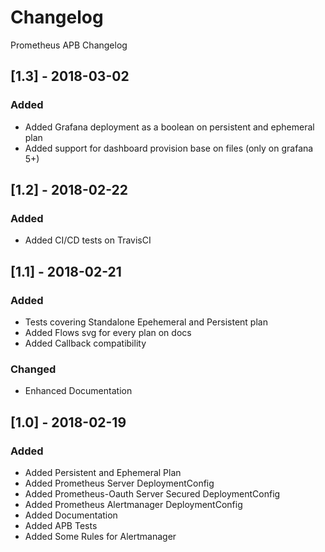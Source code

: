 # Changelog

Prometheus APB Changelog

## [1.3] - 2018-03-02
### Added
- Added Grafana deployment as a boolean on persistent and ephemeral plan
- Added support for dashboard provision base on files (only on grafana 5+)

## [1.2] - 2018-02-22
### Added
- Added CI/CD tests on TravisCI

## [1.1] - 2018-02-21 
### Added
- Tests covering Standalone Epehemeral and Persistent plan
- Added Flows svg for every plan on docs
- Added Callback compatibility

### Changed
- Enhanced Documentation

## [1.0] - 2018-02-19
### Added
- Added Persistent and Ephemeral Plan
- Added Prometheus Server DeploymentConfig
- Added Prometheus-Oauth Server Secured DeploymentConfig
- Added Prometheus Alertmanager DeploymentConfig
- Added Documentation
- Added APB Tests
- Added Some Rules for Alertmanager
